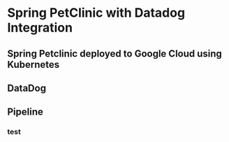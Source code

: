 # Spring PetClinic with Datadog Integration

## Spring Petclinic deployed to Google Cloud using Kubernetes
## DataDog
## Pipeline
### test
